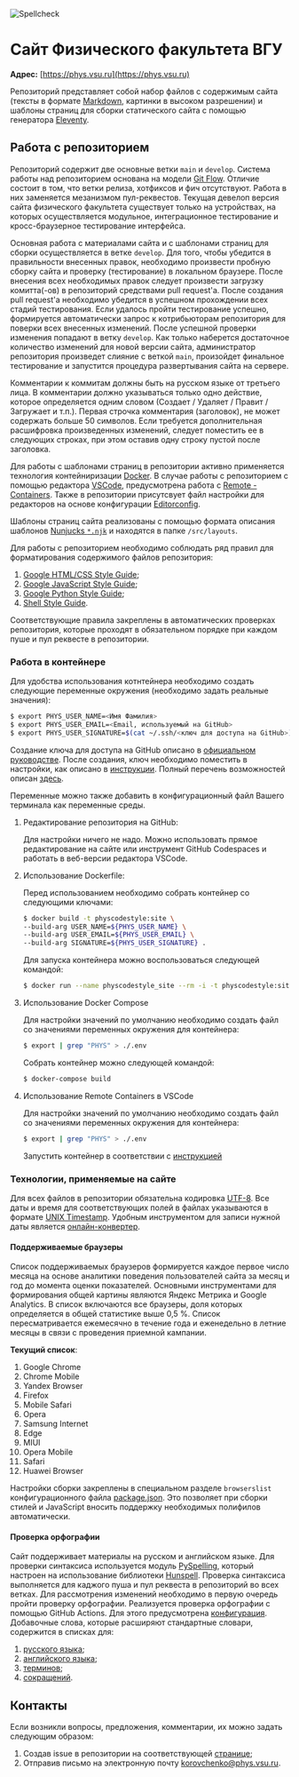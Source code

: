 ![Spellcheck](https://github.com/physcodestyle/official-website/workflows/Spellcheck/badge.svg)

# Сайт Физического факультета ВГУ

**Адрес:** [https://phys.vsu.ru](https://phys.vsu.ru)

Репозиторий представляет собой набор файлов с содержимым сайта (тексты в формате [Markdown](https://www.markdownguide.org/basic-syntax/), картинки в высоком разрешении) и шаблоны страниц для сборки статического сайта с помощью генератора [Eleventy](https://www.11ty.dev).

## Работа с репозиторием

Репозиторий содержит две основные ветки `main` и `develop`. Система работы над репозиторием основана на модели [Git Flow](https://habr.com/ru/post/106912/). Отличие состоит в том, что ветки релиза, хотфиксов и фич отсутствуют. Работа в них заменяется мезанизмом пул-реквестов. Текущая девелоп версия сайта физического факультета существует только на устройствах, на которых осуществляется модульное, интеграционное тестирование и кросс-браузерное тестирование интерфейса.

Основная работа с материалами сайта и с шаблонами страниц для сборки осуществляется в ветке `develop`. Для того, чтобы убедится в правильности внесенных правок, необходимо произвести пробную сборку сайта и проверку (тестирование) в локальном браузере. После внесения всех необходимых правок следует произвести загрузку комитта(-ов) в репозиторий средствами pull request'а. После создания pull request'а необходимо убедится в успешном прохождении всех стадий тестирования. Если удалось пройти тестирование успешно, формируется автоматически запрос к котрибьюторам репозитория для поверки всех внесенных изменений. После успешной проверки изменения попадают в ветку `develop`. Как только наберется достаточное количество изменений для новой версии сайта, администратор репозитория произведет слияние с веткой `main`, произойдет финальное тестирование и запустится процедура развертывания сайта на сервере.

Комментарии к коммитам должны быть на русском языке от третьего лица. В комментарии должно указываться только одно действие, которое определяется одним словом (Создает / Удаляет / Правит / Загружает и т.п.). Первая строчка комментария (заголовок), не может содержать больше 50 символов. Если требуется дополнительная расшифровка произведенных изменений, следует поместить ее в следующих строках, при этом оставив одну строку пустой после заголовка.

Для работы с шаблонами страниц в репозитории активно применяется технология контейниризации [Docker](https://docs.docker.com). В случае работы с репозиторием с помощью редактора [VSCode](https://code.visualstudio.com), предусмотрена работа с [Remote - Containers](https://marketplace.visualstudio.com/items?itemName=ms-vscode-remote.remote-containers). Также в репозитории присутсвует файл настройки для редакторов на основе конфигурации [Editorconfig](https://editorconfig.org).

Шаблоны страниц сайта реализованы с помощью формата описания шаблонов [Nunjucks `*.njk`](https://mozilla.github.io/nunjucks/) и находятся в папке `/src/layouts`.

Для работы с репозиторием необходимо соблюдать ряд правил для форматирования содержимого файлов репозитория:

1. [Google HTML/CSS Style Guide](https://google.github.io/styleguide/htmlcssguide.html);
2. [Google JavaScript Style Guide](https://google.github.io/styleguide/jsguide.html);
3. [Google Python Style Guide](https://google.github.io/styleguide/pyguide.html);
4. [Shell Style Guide](https://google.github.io/styleguide/shellguide.html).

Соответствующие правила закреплены в автоматических проверках репозитория, которые проходят в обязательном порядке при каждом пуше и пул реквесте в репозитории.

### Работа в контейнере

Для удобства использования котнтейнера необходимо создать следующие переменные окружения (необходимо задать реальные значения):

```bash
$ export PHYS_USER_NAME=<Имя Фамилия>
$ export PHYS_USER_EMAIL=<Email, используемый на GitHub>
$ export PHYS_USER_SIGNATURE=$(cat ~/.ssh/<ключ для доступа на GitHub>)
```

Создание ключа для доступа на GitHub описано в [официальном руководстве](https://docs.github.com/en/free-pro-team@latest/github/authenticating-to-github/generating-a-new-ssh-key-and-adding-it-to-the-ssh-agent). После создания, ключ необходимо поместить в настройки, как описано в [инструкции](https://docs.github.com/en/free-pro-team@latest/github/authenticating-to-github/adding-a-new-ssh-key-to-your-github-account). Полный перечень возможностей описан [здесь](https://docs.github.com/en/free-pro-team@latest/github/authenticating-to-github/connecting-to-github-with-ssh).

Переменные можно также добавить в конфигурационный файл Вашего терминала как переменные среды.

1. Редактирование репозитория на GitHub:

    Для настройки ничего не надо. Можно использовать прямое редактирование на сайте или инструмент GitHub Codespaces и работать в веб-версии редактора VSCode.

2. Использование Dockerfile:

   Перед использованием необходимо собрать контейнер со следующими ключами:

    ```bash
    $ docker build -t physcodestyle:site \
    --build-arg USER_NAME=${PHYS_USER_NAME} \
    --build-arg USER_EMAIL=${PHYS_USER_EMAIL} \
    --build-arg SIGNATURE=${PHYS_USER_SIGNATURE} .
    ```

    Для запуска контейнера можно воспользоваться следующей командой:

    ```bash
    $ docker run --name physcodestyle_site --rm -i -t physcodestyle:site bash
    ```

3. Использование Docker Compose

    Для настройки значений по умолчанию необходимо создать файл со значениями переменных окружения для контейнера:

    ```bash
    $ export | grep "PHYS" > ./.env
    ```

     Собрать контейнер можно следующей командой:

    ```bash
    $ docker-compose build
    ```

4. Использование Remote Containers в VSCode

    Для настройки значений по умолчанию необходимо создать файл со значениями переменных окружения для контейнера:

    ```bash
    $ export | grep "PHYS" > ./.env
    ```

    Запустить контейнер в соответствии с [инструкцией](https://code.visualstudio.com/docs/remote/containers)

### Технологии, применяемые на сайте

Для всех файлов в репозитории обязательна кодировка [UTF-8](https://ru.wikipedia.org/wiki/UTF-8). Все даты и время для соответствующих полей в файлах указываются в формате [UNIX Timestamp](https://ru.wikipedia.org/wiki/Unix-время). Удобным инструментом для записи нужной даты является [онлайн-конвертер](https://www.epochconverter.com).

#### Поддерживаемые браузеры

Список поддерживаемых браузеров формируется каждое первое число месяца на основе аналитики поведения пользователей сайта за месяц и год до момента оценки показателей. Основными инструментами для формирования общей картины являются Яндекс Метрика и Google Analytics. В список включаются все браузеры, доля которых определяется в общей статистике выше 0,5 %. Список пересматривается ежемесячно в течение года и еженедельно в летние месяцы в связи с проведения приемной кампании.

**Текущий список**:

1. Google Chrome
2. Chrome Mobile
3. Yandex Browser
4. Firefox
5. Mobile Safari
6. Opera
7. Samsung Internet
8. Edge
9. MIUI
10. Opera Mobile
11. Safari
12. Huawei Browser

Настройки сборки закреплены в специальном разделе `browserslist` конфигурационного файла [package.json](https://github.com/physcodestyle/official-website/blob/main/package.json). Это позволяет при сборки стилей и JavaScript вносить поддержку необходимых полифилов автоматически.

#### Проверка орфографии

Сайт поддерживает материалы на русском и английском языке. Для проверки синтаксиса используется модуль [PySpelling](https://facelessuser.github.io/pyspelling/), который настроен на использование библиотеки [Hunspell](https://hunspell.github.io/). Проверка синтаксиса выполняется для каджого пуша и пул реквеста в репозиторий во всех ветках. Для рассмотрения изменений необходимо в первую очередь пройти проверку орфографии. Реализуется проверка орфографии с помощью GitHub Actions. Для этого предусмотрена [конфигурация](https://github.com/physcodestyle/official-website/blob/main/.spellcheck.yml). Добавочные слова, которые расширяют стандартные словари, содержится в списках для:

1. [русского языка](https://github.com/physcodestyle/official-website/blob/main/.wordlist/.wordlist-en.txt);
2. [английского языка](https://github.com/physcodestyle/official-website/blob/main/.wordlist/.wordlist-ru.txt);
3. [терминов](https://github.com/physcodestyle/official-website/blob/main/.wordlist/.wordlist-terms.txt);
4. [сокращений](https://github.com/physcodestyle/official-website/blob/main/.wordlist/.wordlist-abbr.txt).

## Контакты

Если возникли вопросы, предложения, комментарии, их можно задать следующим образом:

1. Создав issue в репозитории на соответствующей [странице](https://github.com/physcodestyle/official-website/issues);
2. Отправив письмо на электронную почту [korovchenko@phys.vsu.ru](mailto:korovchenko@phys.vsu.ru).
